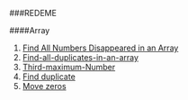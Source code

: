###REDEME

####Array
1. [Find All Numbers Disappeared in an Array ](https://leetcode.com/problems/find-all-numbers-disappeared-in-an-array/)
2. [Find-all-duplicates-in-an-array](https://leetcode.com/problems/find-all-duplicates-in-an-array/)
3. [Third-maximum-Number](https://leetcode.com/problems/third-maximum-number/)
4. [Find duplicate](https://leetcode.com/problems/find-the-duplicate-number/)
5. [Move zeros](https://leetcode.com/problems/move-zeroes/)